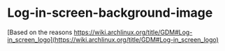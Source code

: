 # Log-in-screen-background-image

[Based on the reasons https://wiki.archlinux.org/title/GDM#Log-in_screen_logo](https://wiki.archlinux.org/title/GDM#Log-in_screen_logo)
